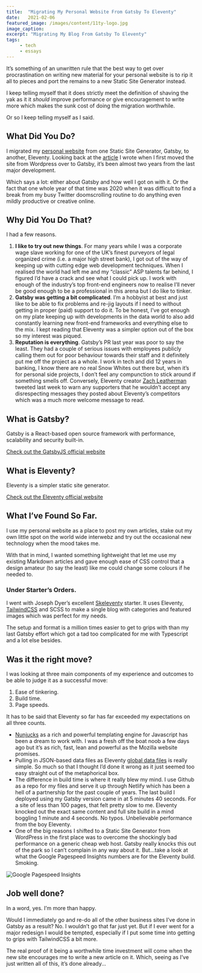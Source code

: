 ```yaml
---
title:  "Migrating My Personal Website From Gatsby To Eleventy"
date:   2021-02-06
featured_image: /images/content/11ty-logo.jpg
image_caption: 
excerpt: "Migrating My Blog From Gatsby To Eleventy"
tags: 
     - tech
     - essays
---
```

It’s something of an unwritten rule that the best way to get over procrastination on writing new material for your personal website is to rip it all to pieces and port the remains to a new Static Site Generator instead.

I keep telling myself that it does strictly meet the definition of shaving the yak as it it *should* improve performance or give encouragement to write more which makes the sunk cost of doing the migration worthwhile.

Or so I keep telling myself as I said.

## What Did You Do?

I migrated my [personal website](https://alanhylands.com) from one Static Site Generator, Gatsby, to another, Eleventy. Looking back at the [article](https://alanhylands.com/migrating-blog-wordpress-gatsby-part-one/) I wrote when I first moved the site from Wordpress over to Gatsby, it’s been almost two years from the last major development.

Which says a lot: either about Gatsby and how well I got on with it. Or the fact that one whole year of that time was 2020 when it was difficult to find a break from my busy Twitter doomscrolling routine to do anything even mildly productive or creative online.

## Why Did You Do That?

I had a few reasons.

1. **I like to try out new things**. For many years while I was a corporate wage slave working for one of the UK’s finest purveyors of legal organized crime (i.e. a major high street bank), I got out of the way of keeping up with cutting edge web development techniques. When I realised the world had left me and my “classic” ASP talents far behind, I figured I’d have a crack and see what I could pick up. I work with enough of the industry’s top front-end engineers now to realise I’ll never be good enough to be a professional in this arena but I do like to tinker.
2. **Gatsby was getting a bit complicated**. I’m a hobbyist at best and just like to be able to fix problems and re-jig layouts if I need to without getting in proper (paid) support to do it. To be honest, I’ve got enough on my plate keeping up with developments in the data world to also add constantly learning new front-end frameworks and everything else to the mix. I kept reading that Eleventy was a simpler option out of the box so my interest was piqued.
3. **Reputation is everything**. Gatsby’s PR last year was poor to say the least. They had a couple of serious issues with employees publicly calling them out for poor behaviour towards their staff and it definitely put me off the project as a whole. I work in tech and did 12 years in banking, I know there are no real Snow Whites out there but, when it’s for personal side projects, I don’t feel any compunction to stick around if something smells off. Conversely, Eleventy creator [Zach Leatherman](https://twitter.com/zachleat) tweeted last week to warn any supporters that he wouldn’t accept any disrespecting messages they posted about Eleventy’s competitors which was a much more welcome message to read.

## What is Gatsby?

Gatsby is a React-based open source framework with performance, scalability and security built-in.

[Check out the GatsbyJS official website](https://www.gatsbyjs.com/)

## What is Eleventy?

Eleventy is a simpler static site generator.

[Check out the Eleventy official website](https://www.11ty.dev/)

## What I’ve Found So Far.

I use my personal website as a place to post my own articles, stake out my own little spot on the world wide interwebz and try out the occasional new technology when the mood takes me.

With that in mind, I wanted something lightweight that let me use my existing Markdown articles and gave enough ease of CSS control that a design amateur (to say the least) like me could change some colours if he needed to.

### Under Starter’s Orders.

I went with Joseph Dyer’s excellent [Skeleventy](https://github.com/josephdyer/skeleventy) starter. It uses Eleventy, [TailwindCSS](https://tailwindcss.com/) and SCSS to make a single blog with categories and featured images which was perfect for my needs.

The setup and format is a million times easier to get to grips with than my last Gatsby effort which got a tad too complicated for me with Typescript and a lot else besides.

## Was it the right move?

I was looking at three main components of my experience and outcomes to be able to judge it as a successful move:

1. Ease of tinkering.
2. Build time.
3. Page speeds.

It has to be said that Eleventy so far has far exceeded my expectations on all three counts.

- [Nunjucks](https://mozilla.github.io/nunjucks/) as a rich and powerful templating engine for Javascript has been a dream to work with. I was a fresh off the boat noob a few days ago but it’s as rich, fast, lean and powerful as the Mozilla website promises.
- Pulling in JSON-based data files as Eleventy [global data files](https://www.11ty.dev/docs/data-global/) is really simple. So much so that I thought I’d done it wrong as it just seemed too easy straight out of the metaphorical box.
- The difference in build time is where it really blew my mind. I use Github as a repo for my files and serve it up through Netlify which has been a hell of a partnership for the past couple of years. The last build I deployed using my Gatsby version came in at 5 minutes 40 seconds. For a site of less than 100 pages, that felt pretty slow to me. Eleventy knocked out the exact same content and full site build in a mind boggling 1 minute and 4 seconds. No typos. Unbelievable performance from the boy Eleventy.
- One of the big reasons I shifted to a Static Site Generator from WordPress in the first place was to overcome the shockingly bad performance on a generic cheap web host. Gatsby really knocks this out of the park so I can’t complain in any way about it. But...take a look at what the Google Pagespeed Insights numbers are for the Eleventy build. Smoking.

![Google Pagespeed Insights](/images/content/2021-02-06ahcom_eleventy_google_pagespeed.png)

## Job well done?

In a word, yes. I’m more than happy.

Would I immediately go and re-do all of the other business sites I’ve done in Gatsby as a result? No. I wouldn’t go that far just yet. But if I ever went for a major redesign I would be tempted, especially if I put some time into getting to grips with TailwindCSS a bit more.

The real proof of it being a worthwhile time investment will come when the new site encourages me to write a new article on it. Which, seeing as I’ve just written all of this, it’s done already...
